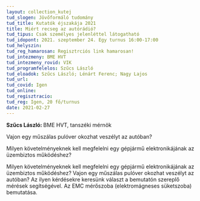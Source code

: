 ```yaml
---
layout: collection_kutej
tud_slogen: Jövőformáló tudomány
tud_title: Kutatók éjszakája 2021
title: Miért recseg az autórádió?
tud_tipus: Csak személyes jelenléttel látogatható
tud_idopont: 2021. szeptember 24. Egy turnus 16:00-17:00
tud_helyszin:
tud_reg_hamarosan: Regisztrciós link hamarosan!
tud_intezmeny: BME HVT
tud_intezmeny_rovid: VIK
tud_programfelelos: Szűcs László
tud_eloadok: Szűcs László; Lénárt Ferenc; Nagy Lajos
tud_url:
tud_covid: Igen
tud_online:
tud_regisztracio:
tud_reg: Igen, 20 fő/turnus
date: 2021-02-27
---
```


<b> Szűcs László: </b> BME HVT, tanszéki mérnök


Vajon egy műszálas pulóver okozhat veszélyt az autóban? 

Milyen követelményeknek kell megfelelni egy gépjármű elektronikájának az üzembiztos működéshez?

Milyen követelményeknek kell megfelelni egy gépjármű elektronikájának az üzembiztos működéshez? Vajon egy műszálas pulóver okozhat veszélyt az autóban? Az ilyen kérdésekre keresünk választ a bemutatón szereplő mérések segítségével. Az EMC mérőszoba (elektromágneses süketszoba) bemutatása.
<br><br>

